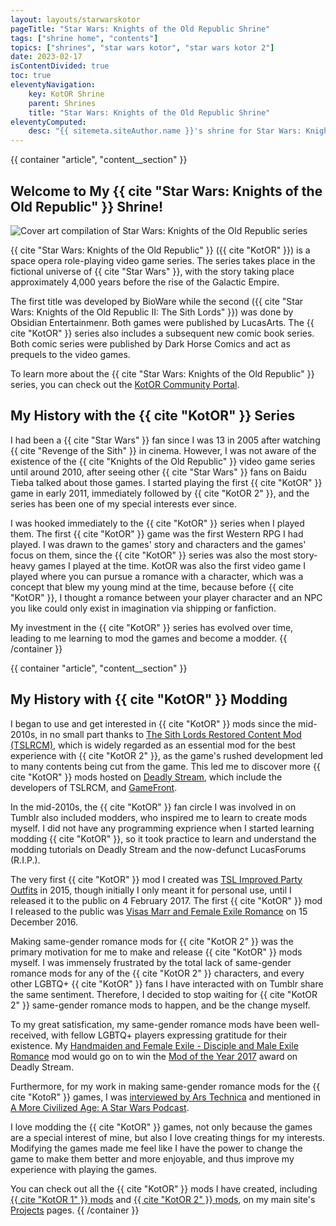 ```yaml
---
layout: layouts/starwarskotor
pageTitle: "Star Wars: Knights of the Old Republic Shrine"
tags: ["shrine home", "contents"]
topics: ["shrines", "star wars kotor", "star wars kotor 2"]
date: 2023-02-17
isContentDivided: true
toc: true
eleventyNavigation:
    key: KotOR Shrine
    parent: Shrines
    title: "Star Wars: Knights of the Old Republic Shrine"
eleventyComputed:
    desc: "{{ sitemeta.siteAuthor.name }}'s shrine for Star Wars: Knights of the Old Republic series."
---
```


{{ container "article", "content__section" }}
## Welcome to My {{ cite "Star Wars: Knights of the Old Republic" }} Shrine!

![Cover art compilation of Star Wars: Knights of the Old Republic series](/assets/shrines/starwarskotor/images/swkotor-header.avif)

{{ cite "Star Wars: Knights of the Old Republic" }} ({{ cite "KotOR" }}) is a space opera role-playing video game series. The series takes place in the fictional universe of {{ cite "Star Wars" }}, with the story taking place approximately 4,000 years before the rise of the Galactic Empire.

The first title was developed by BioWare while the second ({{ cite "Star Wars: Knights of the Old Republic II: The Sith Lords" }}) was done by Obsidian Entertainmenr. Both games were published by LucasArts. The {{ cite "KotOR" }} series also includes a subsequent new comic book series. Both comic series were published by Dark Horse Comics and act as prequels to the video games.

To learn more about the {{ cite "Star Wars: Knights of the Old Republic" }} series, you can check out the [KotOR Community Portal](https://kotor.neocities.org/).

## My History with the {{ cite "KotOR" }} Series

I had been a {{ cite "Star Wars" }} fan since I was 13 in 2005 after watching {{ cite "Revenge of the Sith" }} in cinema. However, I was not aware of the existence of the {{ cite "Knights of the Old Republic" }} video game series until around 2010, after seeing other {{ cite "Star Wars" }} fans on Baidu Tieba talked about those games. I started playing the first {{ cite "KotOR" }} game in early 2011, immediately followed by {{ cite "KotOR 2" }}, and the series has been one of my special interests ever since.

I was hooked immediately to the {{ cite "KotOR" }} series when I played them. The first {{ cite "KotOR" }} game was the first Western RPG I had played. I was drawn to the games' story and characters and the games' focus on them, since the {{ cite "KotOR" }} series was also the most story-heavy games I played at the time. KotOR was also the first video game I played where you can pursue a romance with a character, which was a concept that blew my young mind at the time, because before {{ cite "KotOR" }}, I thought a romance between your player character and an NPC you like could only exist in imagination via shipping or fanfiction.

My investment in the {{ cite "KotOR" }} series has evolved over time, leading to me learning to mod the games and become a modder.
{{ /container }}

{{ container "article", "content__section" }}
## My History with {{ cite "KotOR" }} Modding

I began to use and get interested in {{ cite "KotOR" }} mods since the mid-2010s, in no small part thanks to [The Sith Lords Restored Content Mod (TSLRCM)](https://deadlystream.com/files/file/578-tsl-restored-content-mod/), which is widely regarded as an essential mod for the best experience with {{ cite "KotOR 2" }}, as the game's rushed development led to many contents being cut from the game. This led me to discover more {{ cite "KotOR" }} mods hosted on [Deadly Stream](https://deadlystream.com/), which include the developers of TSLRCM, and [GameFront](https://www.gamefront.com/).

In the mid-2010s, the {{ cite "KotOR" }} fan circle I was involved in on Tumblr also included modders, who inspired me to learn to create mods myself. I did not have any programming exprience when I started learning modding {{ cite "KotOR" }}, so it took practice to learn and understand the modding tutorials on Deadly Stream and the now-defunct LucasForums (R.I.P.).

The very first {{ cite "KotOR" }} mod I created was [TSL Improved Party Outfits](https://deadlystream.com/files/file/1012-tsl-improved-party-outfits/) in 2015, though initially I only meant it for personal use, until I released it to the public on 4 February 2017. The first {{ cite "KotOR" }} mod I released to the public was [Visas Marr and Female Exile Romance](https://deadlystream.com/files/file/968-visas-marr-and-female-exile-romance/) on 15 December 2016.

Making same-gender romance mods for {{ cite "KotOR 2" }} was the primary motivation for me to make and release {{ cite "KotOR" }} mods myself. I was immensely frustrated by the total lack of same-gender romance mods for any of the {{ cite "KotOR 2" }} characters, and every other LGBTQ+ {{ cite "KotOR" }} fans I have interacted with on Tumblr share the same sentiment. Therefore, I decided to stop waiting for {{ cite "KotOR 2" }} same-gender romance mods to happen, and be the change myself.

To my great satisfication, my same-gender romance mods have been well-received, with fellow LGBTQ+ players expressing gratitude for their existence. My [Handmaiden and Female Exile - Disciple and Male Exile Romance](https://deadlystream.com/forum/files/file/977-handmaiden-and-female-exile-disciple-and-male-exile-romance/) mod would go on to win the [Mod of the Year 2017](https://deadlystream.com/topic/5983-mod-of-the-year-results/) award on Deadly Stream.

Furthermore, for my work in making same-gender romance mods for the {{ cite "KotoR" }} games, I was [interviewed by Ars Technica](/featured/kotor2-modder-interview-ars-technica) and mentioned in [A More Civilized Age: A Star Wars Podcast](/featured/a-more-civilized-age-ep-110).

I love modding the {{ cite "KotOR" }} games, not only because the games are a special interest of mine, but also I love creating things for my interests. Modifying the games made me feel like I have the power to change the game to make them better and more enjoyable, and thus improve my experience with playing the games.

You can check out all the {{ cite "KotOR" }} mods I have created, including [{{ cite "KotOR 1" }} mods](/projects/videogamemods/kotor1) and [{{ cite "KotOR 2" }} mods](/projects/videogamemods/kotor2), on my main site's [Projects](/projects/#my-video-game-mods) pages.
{{ /container }}
